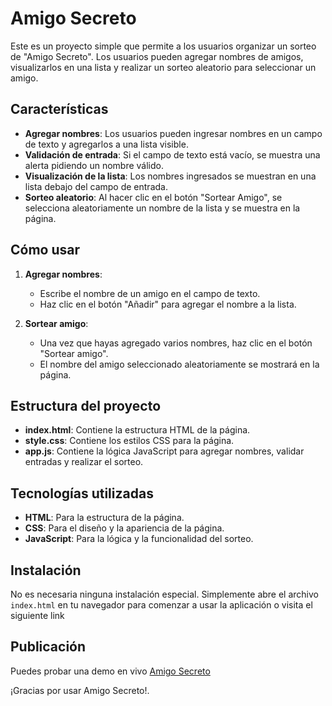 # Amigo Secreto

Este es un proyecto simple que permite a los usuarios organizar un sorteo de "Amigo Secreto". Los usuarios pueden agregar nombres de amigos, visualizarlos en una lista y realizar un sorteo aleatorio para seleccionar un amigo.

## Características

- **Agregar nombres**: Los usuarios pueden ingresar nombres en un campo de texto y agregarlos a una lista visible.
- **Validación de entrada**: Si el campo de texto está vacío, se muestra una alerta pidiendo un nombre válido.
- **Visualización de la lista**: Los nombres ingresados se muestran en una lista debajo del campo de entrada.
- **Sorteo aleatorio**: Al hacer clic en el botón "Sortear Amigo", se selecciona aleatoriamente un nombre de la lista y se muestra en la página.

## Cómo usar

1. **Agregar nombres**:
   - Escribe el nombre de un amigo en el campo de texto.
   - Haz clic en el botón "Añadir" para agregar el nombre a la lista.

2. **Sortear amigo**:
   - Una vez que hayas agregado varios nombres, haz clic en el botón "Sortear amigo".
   - El nombre del amigo seleccionado aleatoriamente se mostrará en la página.

## Estructura del proyecto

- **index.html**: Contiene la estructura HTML de la página.
- **style.css**: Contiene los estilos CSS para la página.
- **app.js**: Contiene la lógica JavaScript para agregar nombres, validar entradas y realizar el sorteo.

## Tecnologías utilizadas

- **HTML**: Para la estructura de la página.
- **CSS**: Para el diseño y la apariencia de la página.
- **JavaScript**: Para la lógica y la funcionalidad del sorteo.

## Instalación

No es necesaria ninguna instalación especial. Simplemente abre el archivo `index.html` en tu navegador para comenzar a usar la aplicación o visita el siguiente link

## Publicación 

Puedes probar una demo en vivo [Amigo Secreto](https://huicho01425.github.io/DesafioAmigoSecreto/)

¡Gracias por usar Amigo Secreto!.